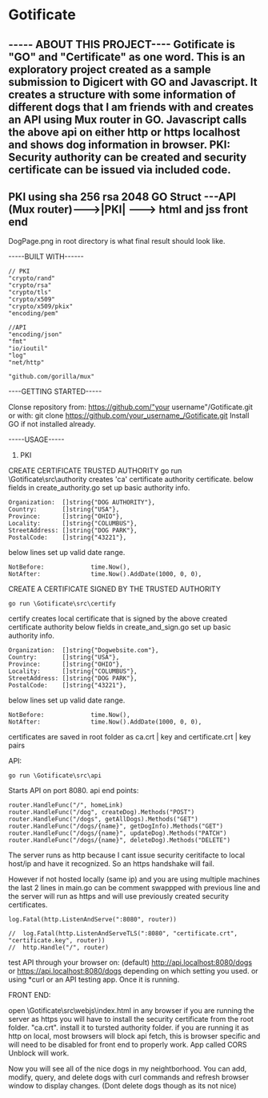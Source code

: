 # Gotificate
----- ABOUT THIS PROJECT---- Gotificate is "GO" and "Certificate" as one word.
This is an exploratory project created as a sample submission to Digicert with GO and Javascript. 
It creates a structure with some information of different dogs that I am friends with and creates an API using Mux router in GO. 
Javascript calls the above api on either http or https localhost and shows dog information in browser. 
PKI: Security authority can be created and security certificate can be issued via included code. 
------------------
PKI using sha 256 rsa 2048
GO Struct ---API (Mux router)--->|PKI| ---> html and jss front end
--------------------

DogPage.png in root directory is what final result should look like.

-----BUILT WITH------

    // PKI
	"crypto/rand"
	"crypto/rsa"
    "crypto/tls"
	"crypto/x509"
	"crypto/x509/pkix"
	"encoding/pem"

    //API
    "encoding/json"
	"fmt"
	"io/ioutil"
	"log"
	"net/http"

	"github.com/gorilla/mux"


----GETTING STARTED-----

Clonse repository from:  https://github.com/"your username"/Gotificate.git
or with: 
	git clone https://github.com/your_username_/Gotificate.git
Install GO if not installed already. 


-----USAGE-----

1. PKI 

CREATE CERTIFICATE TRUSTED AUTHORITY
    go run \Gotificate\src\authority
creates 'ca' certificate authority certificate. 
below fields in create_authority.go set up basic authority info.

	Organization:  []string{"DOG AUTHORITY"},
	Country:       []string{"USA"},
	Province:      []string{"OHIO"},
	Locality:      []string{"COLUMBUS"},
	StreetAddress: []string{"DOG PARK"},
	PostalCode:    []string{"43221"},

below lines set up valid date range. 

    NotBefore:             time.Now(),
	NotAfter:              time.Now().AddDate(1000, 0, 0),

CREATE A CERTIFICATE SIGNED BY THE TRUSTED AUTHORITY

    go run \Gotificate\src\certify  
certify creates local certificate that is signed by the above created certificate authority
below fields in create_and_sign.go set up basic authority info.

	Organization:  []string{"Dogwebsite.com"},
	Country:       []string{"USA"},
	Province:      []string{"OHIO"},
	Locality:      []string{"COLUMBUS"},
	StreetAddress: []string{"DOG PARK"},
	PostalCode:    []string{"43221"},

below lines set up valid date range. 

    NotBefore:             time.Now(),
	NotAfter:              time.Now().AddDate(1000, 0, 0),


certificates are saved in root folder as ca.crt | key  and certificate.crt | key pairs


API:

	go run \Gotificate\src\api     
Starts API on port 8080. 
api end points:

	router.HandleFunc("/", homeLink)
	router.HandleFunc("/dog", createDog).Methods("POST")
	router.HandleFunc("/dogs", getAllDogs).Methods("GET")
	router.HandleFunc("/dogs/{name}", getDogInfo).Methods("GET")
	router.HandleFunc("/dogs/{name}", updateDog).Methods("PATCH")
	router.HandleFunc("/dogs/{name}", deleteDog).Methods("DELETE")

The server runs as http because I cant issue security ceritifacte to local host/ip and have it recognized. 
So an https handshake will fail. 

However if not hosted locally (same ip) and you are using multiple machines the last 2 lines in main.go  can be comment swappped with previous line and the server will run as https 
and will use previously created security certificates. 

	log.Fatal(http.ListenAndServe(":8080", router))

	//	log.Fatal(http.ListenAndServeTLS(":8080", "certificate.crt", "certificate.key", router))
	//	http.Handle("/", router)

test API through your browser on: (default) http://api.localhost:8080/dogs or https://api.localhost:8080/dogs depending on which setting you used. 
or using *curl or an API testing app. 
Once it is running.


FRONT END:

open \Gotificate\src\webjs\index.html in any browser
if you are running the server as https you will have to install the security certificate from the root folder. "ca.crt". install it to tursted authority folder. 
if you are running it as http on local, most browsers will block api fetch, this is browser specific and will need to be disabled for front end to properly work. 
App called CORS Unblock will work. 

Now you will see all of the nice dogs in my neightborhood. 
You can add, modify, query, and delete dogs with curl commands and refresh browser window to display changes. 
(Dont delete dogs though as its not nice)